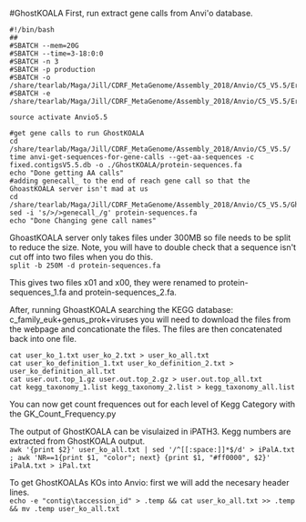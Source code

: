 #GhostKOALA
First, run extract gene calls from Anvi'o database.
```
#!/bin/bash
##
#SBATCH --mem=20G
#SBATCH --time=3-18:0:0
#SBATCH -n 3
#SBATCH -p production
#SBATCH -o /share/tearlab/Maga/Jill/CDRF_MetaGenome/Assembly_2018/Anvio/C5_V5.5/Error_Out_Files/Get_AA.out
#SBATCH -e /share/tearlab/Maga/Jill/CDRF_MetaGenome/Assembly_2018/Anvio/C5_V5.5/Error_Out_Files/Get_AA.err

source activate Anvio5.5

#get gene calls to run GhostKOALA
cd /share/tearlab/Maga/Jill/CDRF_MetaGenome/Assembly_2018/Anvio/C5_V5.5/
time anvi-get-sequences-for-gene-calls --get-aa-sequences -c fixed.contigsV5.5.db -o ./GhostKOALA/protein-sequences.fa
echo "Done getting AA calls"
#adding genecall_ to the end of reach gene call so that the GhoastKOALA server isn't mad at us
cd /share/tearlab/Maga/Jill/CDRF_MetaGenome/Assembly_2018/Anvio/C5_V5.5/GhostKOALA/
sed -i 's/>/>genecall_/g' protein-sequences.fa
echo "Done Changing gene call names"
```

GhoastKOALA server only takes files under 300MB so file needs to be split to reduce the size. Note, you will have to double check that a sequence isn't cut off into two files when you do this.  
`split -b 250M -d protein-sequences.fa`  

This gives two files x01 and x00, they were renamed to protein-sequences_1.fa and protein-sequences_2.fa.  

After, running GhoastKOALA searching the KEGG database: c_family_euk+genus_prok+viruses you will need to download the files from the webpage and concationate the files. The files are then concatenated back into one file.  

```
cat user_ko_1.txt user_ko_2.txt > user_ko_all.txt
cat user_ko_definition_1.txt user_ko_definition_2.txt > user_ko_definition_all.txt
cat user.out.top_1.gz user.out.top_2.gz > user.out.top_all.txt
cat kegg_taxonomy_1.list kegg_taxonomy_2.list > kegg_taxonomy_all.list
```

You can now get count frequences out for each level of Kegg Category with the GK_Count_Frequency.py

The output of GhostKOALA can be visulaized in iPATH3. Kegg numbers are extracted from GhostKOALA output.  
`awk '{print $2}' user_ko_all.txt | sed '/^[[:space:]]*$/d' > iPalA.txt ; awk 'NR==1{print $1, "color"; next} {print $1, "#ff0000", $2}' iPalA.txt > iPal.txt`

To get GhostKOALAs KOs into Anvio: first we will add the necesary header lines.  
`echo -e "contig\taccession_id" > .temp && cat user_ko_all.txt >> .temp && mv .temp user_ko_all.txt`
